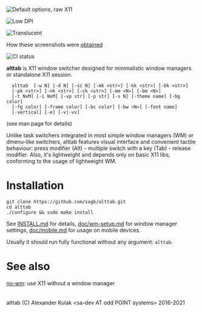 <!-- This file is solely for github front page.
     For distribution, use doc/README instead. -->
![Default options, raw X11](doc/screenshots/alttab-default-rawx.png?raw=true)

![Low DPI](doc/screenshots/alttab-high.png?raw=true)

![Translucent](doc/screenshots/alttab-jtaala.png?raw=true)

How these screenshots were [obtained](doc/screenshots/screenshots.md)

![CI status](https://github.com/sagb/alttab/actions/workflows/c-cpp.yml/badge.svg)

**alttab** is X11 window switcher designed for minimalistic window managers
or standalone X11 session.
```
  alttab  [-w N] [-d N] [-sc N] [-mk <str>] [-kk <str>] [-bk <str>]
  [-pk <str>] [-nk <str>] [-ck <str>] [-mm <N>] [-bm <N>]
  [-t NxM] [-i NxM] [-vp str] [-p str] [-s N] [-theme name] [-bg color]
  [-fg color] [-frame color] [-bc color] [-bw <N>] [-font name]
  [-vertical] [-e] [-v|-vv]
```
(see man page for details)
<!-- ronn page has elements invalid for github markdown, don't link to it -->

Unlike task switchers integrated in most simple window managers (WM) or
dmenu-like switchers, alttab features visual interface and convenient
tactile behaviour: press modifier (Alt) - multiple switch with
a key (Tab) - release modifier.
Also, it's lightweight and depends only on basic X11 libs, conforming
to the usage of lightweight WM.

# Installation
```
git clone https://github.com/sagb/alttab.git
cd alttab
./configure && sudo make install
```
See [INSTALL.md](INSTALL.md) for details, [doc/wm-setup.md](doc/wm-setup.md)
for window manager settings,
[doc/mobile.md](doc/mobile.md) for usage on mobile devices.

Usually it should run fully functional without any argument: `alttab`.  

# See also

[no-wm](https://github.com/patrickhaller/no-wm): use X11 without a window manager  
   
   
alttab (C) Alexander Kulak &lt;sa-dev AT odd POINT systems&gt; 2016-2021

